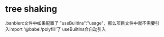 # tree shaking

.banblerc文件中如果配置了 "useBuiltIns":"usage"，那么项目文件中就不需要引入import '@babel/polyfill'了
useBuiltIns会自动引入
